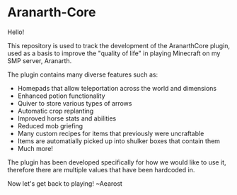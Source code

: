 # Aranarth-Core

Hello!

This repository is used to track the development of the AranarthCore plugin, used as a basis to improve the "quality of life" in playing Minecraft on my SMP server, Aranarth.

The plugin contains many diverse features such as:
- Homepads that allow teleportation across the world and dimensions
- Enhanced potion functionality
- Quiver to store various types of arrows
- Automatic crop replanting
- Improved horse stats and abilities
- Reduced mob griefing
- Many custom recipes for items that previously were uncraftable
- Items are automatially picked up into shulker boxes that contain them
- Much more!

The plugin has been developed specifically for how we would like to use it, therefore there are multiple values that have been hardcoded in.

Now let's get back to playing!
~Aearost
